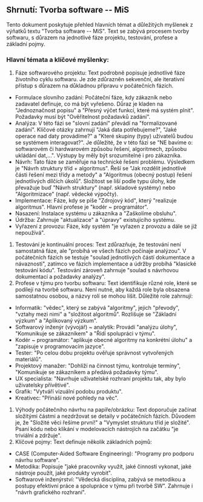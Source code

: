 Shrnutí: Tvorba software -- MiS
------------------------------

Tento dokument poskytuje přehled hlavních témat a důležitých myšlenek z výňatků textu "Tvorba software -- MiS". Text se zabývá procesem tvorby softwaru, s důrazem na jednotlivé fáze projektu, testování, profese a základní pojmy.

### Hlavní témata a klíčové myšlenky:

1.  Fáze softwarového projektu: Text podrobně popisuje jednotlivé fáze životního cyklu softwaru. Je zde zdůrazněn sekvenční, ale iterativní přístup s důrazem na důkladnou přípravu v počátečních fázích.

-   Formulace slovního zadání: Počáteční fáze, kdy zákazník nebo zadavatel definuje, co má být vyřešeno. Důraz je kladen na "Jednoznačnost popisu" a "Přesný výčet funkcí, které má systém plnit". Požadavky musí být "Ověřitelnost požadavků zadání".
-   Analýza: V této fázi se "slovní zadání" převádí na "formalizované zadání". Klíčové otázky zahrnují "Jaká data potřebujeme?", "Jaké operace nad daty provádíme?" a "Které skupiny (typy) uživatelů budou se systémem interagovat?". Je důležité, že v této fázi se "NE bavíme o: softwarovém či hardwarovém způsobu řešení, algoritmech, způsobu ukládání dat,...". Výstupy by měly být srozumitelné i pro zákazníka.
-   Návrh: Tato fáze se zaměřuje na technické řešení problému. Výsledkem je "Návrh struktury tříd + algoritmus". Řeší se "Jak rozdělit jednotlivé části řešení mezi třídy a metody" a "Algoritmus (obecný postup) řešení jednotlivých dílčích úkolů". Složitost se liší podle typu úlohy, kde převažuje buď "Návrh struktury" (např. skladové systémy) nebo "Algoritmizace" (např. vědecké výpočty).
-   Implementace: Fáze, kdy se píše "Zdrojový kód", který "realizuje algoritmus". Hlavní profese je "kodér ~ programátor".
-   Nasazení: Instalace systému u zákazníka a "Zaškolíme obsluhu".
-   Údržba: Zahrnuje "aktualizace" a "úpravy" existujícího systému.
-   Vyřazení z provozu: Fáze, kdy systém "je vyřazen z provozu a dále se již nepoužívá".

1.  Testování je kontinuální proces: Text zdůrazňuje, že testování není samostatná fáze, ale "probíhá ve všech fázích počínaje analýzou". V počátečních fázích se testuje "soulad jednotlivých částí dokumentace a návaznosti", zatímco ve fázích implementace a údržby probíhá "klasické testování kódu". Testování zároveň zahrnuje "soulad s návrhovou dokumentací a požadavky analýzy".
2.  Profese v týmu pro tvorbu softwaru: Text identifikuje různé role, které se podílejí na tvorbě softwaru. Není nutné, aby každá role byla obsazena samostatnou osobou, a názvy rolí se mohou lišit. Důležité role zahrnují:

-   Informatik: "vědec", který se zabývá "algoritmy", jejich "převody", "vztahy mezi nimi" a "složitost algoritmů". Rozlišuje se "Základní výzkum" a "Aplikovaný výzkum".
-   Softwarový inženýr (vývojář) ~ analytik: Provádí "analýzu úlohy", "Komunikuje se zákazníkem" a "Řídí spolupráci v týmu".
-   Kodér ~ programátor: "aplikuje obecné algoritmy na konkrétní úlohu" a "zapisuje v programovacím jazyce".
-   Tester: "Po celou dobu projektu ověřuje správnost vytvořených materiálů".
-   Projektový manažer: "Dohlíží na činnost týmu, kontroluje termíny", "Komunikuje se zákazníkem a předává požadavky týmu".
-   UX specialista: "Navrhuje uživatelské rozhraní projektu tak, aby bylo uživatelsky přívětivé".
-   Grafik: "Vytváří vizuální podobu produktu".
-   Kreativec: "Přináší nové pohledy na věc".

1.  Výhody počátečního návrhu na papíře/obrázku: Text doporučuje začínat složitými částmi a nezdržovat se detaily v počátečních fázích. Důvodem je, že "Složité věci řešíme první!" a "Vymyslet strukturu tříd je složité". Psaní kódu nebo klikání v modelovacích nástrojích na začátku "je triviální a zdržuje".
2.  Klíčové pojmy: Text definuje několik základních pojmů:

-   CASE (Computer-Aided Software Engineering): "Programy pro podporu návrhu software".
-   Metodika: Popisuje "jaké pracovníky využít, jaké činnosti vykonat, jaké nástroje použít, jaké produkty vyrobit".
-   Softwarové inženýrství: "Vědecká disciplína, zabývá se metodikou a postupy efektivní práce a spolupráce v týmu při tvorbě SW". Zahrnuje i "návrh grafického rozhraní".


